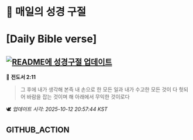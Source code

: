 # 🙏 매일의 성경 구절
# [Daily Bible verse]
## [![README에 성경구절 업데이트](https://github.com/DONGSUKA/first_test/actions/workflows/update-readme-bible.yml/badge.svg)](https://github.com/DONGSUKA/first_test/actions/workflows/update-readme-bible.yml)
<!-- START_BIBLE_VERSE -->
📖 **전도서 2:11**
> 그 후에 내가 생각해 본즉 내 손으로 한 모든 일과 내가 수고한 모든 것이 다 헛되어 바람을 잡는 것이며 해 아래에서 무익한 것이로다

🕊️ _업데이트 시각: 2025-10-12 20:57:44 KST_
  <!-- END_BIBLE_VERSE -->
## GITHUB_ACTION
